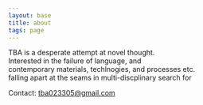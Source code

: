 ```yaml
---
layout: base
title: about
tags: page
---
```


TBA is a desperate attempt at novel thought.  
Interested in the failure of language, and  
contemporary materials, techlnogies, and processes etc.  
falling apart at the seams in multi-discplinary search for

Contact: tba023305@gmail.com